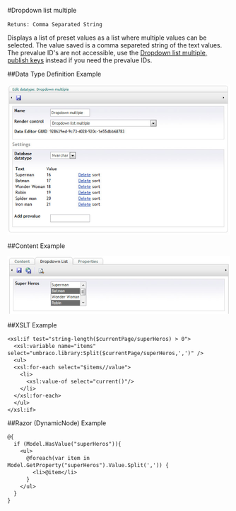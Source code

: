 #Dropdown list multiple

`Retuns: Comma Separated String`

Displays a list of preset values as a list where multiple values can be selected. The value saved is a comma separeted string of the text values. The prevalue ID's are not accessible, use the [Dropdown list multiple, publish keys](Dropdown-Multiple-Publish-Keys.md) instead if you need the prevalue IDs.

##Data Type Definition Example

![Dropdown List, Publish Keys Data Type Definition](images/Dropdown-Multiple-DataType.jpg?raw=true)

##Content Example

![Dropdown List, Publish Keys Content Example](images/Dropdown-Multiple-Content.jpg?raw=true)

##XSLT Example

	<xsl:if test="string-length($currentPage/superHeros) > 0">  
	  <xsl:variable name="items" select="umbraco.library:Split($currentPage/superHeros,',')" />  
	  <ul>  
	  <xsl:for-each select="$items//value">
	    <li>
	      <xsl:value-of select="current()"/>
	    </li>
	  </xsl:for-each>
	  </ul>    
	</xsl:if>

##Razor (DynamicNode) Example

	@{
	  if (Model.HasValue("superHeros")){
	    <ul>                                                        
	      @foreach(var item in Model.GetProperty("superHeros").Value.Split(',')) { 
	        <li>@item</li>
	      }
	    </ul>                                                                                        
	  }
	}
